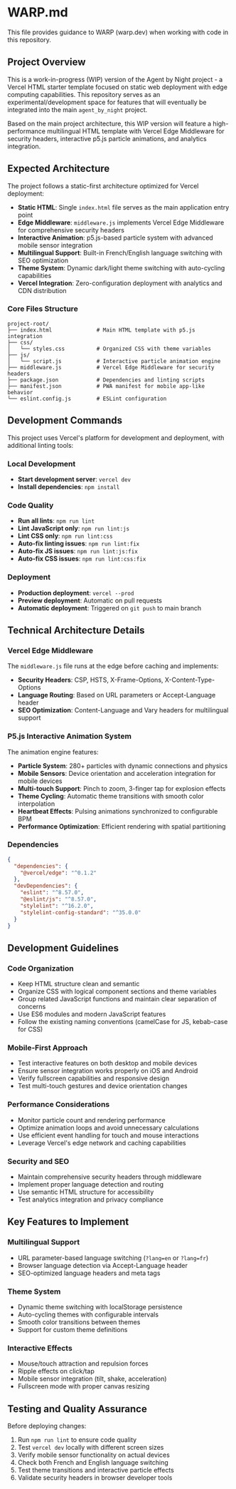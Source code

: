# WARP.md

This file provides guidance to WARP (warp.dev) when working with code in this repository.

## Project Overview

This is a work-in-progress (WIP) version of the Agent by Night project - a Vercel HTML starter template focused on static web deployment with edge computing capabilities. This repository serves as an experimental/development space for features that will eventually be integrated into the main `agent_by_night` project.

Based on the main project architecture, this WIP version will feature a high-performance multilingual HTML template with Vercel Edge Middleware for security headers, interactive p5.js particle animations, and analytics integration.

## Expected Architecture

The project follows a static-first architecture optimized for Vercel deployment:

- **Static HTML**: Single `index.html` file serves as the main application entry point
- **Edge Middleware**: `middleware.js` implements Vercel Edge Middleware for comprehensive security headers
- **Interactive Animation**: p5.js-based particle system with advanced mobile sensor integration
- **Multilingual Support**: Built-in French/English language switching with SEO optimization
- **Theme System**: Dynamic dark/light theme switching with auto-cycling capabilities
- **Vercel Integration**: Zero-configuration deployment with analytics and CDN distribution

### Core Files Structure

```
project-root/
├── index.html              # Main HTML template with p5.js integration
├── css/
│   └── styles.css          # Organized CSS with theme variables
├── js/
│   └── script.js           # Interactive particle animation engine
├── middleware.js           # Vercel Edge Middleware for security headers
├── package.json            # Dependencies and linting scripts
├── manifest.json           # PWA manifest for mobile app-like behavior
└── eslint.config.js        # ESLint configuration
```

## Development Commands

This project uses Vercel's platform for development and deployment, with additional linting tools:

### Local Development
- **Start development server**: `vercel dev`
- **Install dependencies**: `npm install`

### Code Quality
- **Run all lints**: `npm run lint`
- **Lint JavaScript only**: `npm run lint:js`
- **Lint CSS only**: `npm run lint:css`
- **Auto-fix linting issues**: `npm run lint:fix`
- **Auto-fix JS issues**: `npm run lint:js:fix`
- **Auto-fix CSS issues**: `npm run lint:css:fix`

### Deployment
- **Production deployment**: `vercel --prod`
- **Preview deployment**: Automatic on pull requests
- **Automatic deployment**: Triggered on `git push` to main branch

## Technical Architecture Details

### Vercel Edge Middleware
The `middleware.js` file runs at the edge before caching and implements:
- **Security Headers**: CSP, HSTS, X-Frame-Options, X-Content-Type-Options
- **Language Routing**: Based on URL parameters or Accept-Language header
- **SEO Optimization**: Content-Language and Vary headers for multilingual support

### P5.js Interactive Animation System
The animation engine features:
- **Particle System**: 280+ particles with dynamic connections and physics
- **Mobile Sensors**: Device orientation and acceleration integration for mobile devices
- **Multi-touch Support**: Pinch to zoom, 3-finger tap for explosion effects
- **Theme Cycling**: Automatic theme transitions with smooth color interpolation
- **Heartbeat Effects**: Pulsing animations synchronized to configurable BPM
- **Performance Optimization**: Efficient rendering with spatial partitioning

### Dependencies
```json
{
  "dependencies": {
    "@vercel/edge": "^0.1.2"
  },
  "devDependencies": {
    "eslint": "^8.57.0",
    "@eslint/js": "^8.57.0",
    "stylelint": "^16.2.0",
    "stylelint-config-standard": "^35.0.0"
  }
}
```

## Development Guidelines

### Code Organization
- Keep HTML structure clean and semantic
- Organize CSS with logical component sections and theme variables
- Group related JavaScript functions and maintain clear separation of concerns
- Use ES6 modules and modern JavaScript features
- Follow the existing naming conventions (camelCase for JS, kebab-case for CSS)

### Mobile-First Approach
- Test interactive features on both desktop and mobile devices
- Ensure sensor integration works properly on iOS and Android
- Verify fullscreen capabilities and responsive design
- Test multi-touch gestures and device orientation changes

### Performance Considerations
- Monitor particle count and rendering performance
- Optimize animation loops and avoid unnecessary calculations
- Use efficient event handling for touch and mouse interactions
- Leverage Vercel's edge network and caching capabilities

### Security and SEO
- Maintain comprehensive security headers through middleware
- Implement proper language detection and routing
- Use semantic HTML structure for accessibility
- Test analytics integration and privacy compliance

## Key Features to Implement

### Multilingual Support
- URL parameter-based language switching (`?lang=en` or `?lang=fr`)
- Browser language detection via Accept-Language header
- SEO-optimized language headers and meta tags

### Theme System
- Dynamic theme switching with localStorage persistence
- Auto-cycling themes with configurable intervals
- Smooth color transitions between themes
- Support for custom theme definitions

### Interactive Effects
- Mouse/touch attraction and repulsion forces
- Ripple effects on click/tap
- Mobile sensor integration (tilt, shake, acceleration)
- Fullscreen mode with proper canvas resizing

## Testing and Quality Assurance

Before deploying changes:
1. Run `npm run lint` to ensure code quality
2. Test `vercel dev` locally with different screen sizes
3. Verify mobile sensor functionality on actual devices
4. Check both French and English language switching
5. Test theme transitions and interactive particle effects
6. Validate security headers in browser developer tools